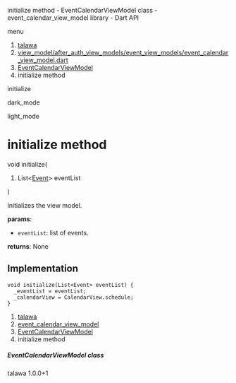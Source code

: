 




initialize method - EventCalendarViewModel class - event\_calendar\_view\_model library - Dart API







menu

1. [talawa](../../index.html)
2. [view\_model/after\_auth\_view\_models/event\_view\_models/event\_calendar\_view\_model.dart](../../view_model_after_auth_view_models_event_view_models_event_calendar_view_model/view_model_after_auth_view_models_event_view_models_event_calendar_view_model-library.html)
3. [EventCalendarViewModel](../../view_model_after_auth_view_models_event_view_models_event_calendar_view_model/EventCalendarViewModel-class.html)
4. initialize method

initialize


dark\_mode

light\_mode




# initialize method


void
initialize(

1. List<[Event](../../models_events_event_model/Event-class.html)> eventList

)

Initializes the view model.

**params**:

* `eventList`: list of events.

**returns**:
None


## Implementation

```
void initialize(List<Event> eventList) {
  _eventList = eventList;
  _calendarView = CalendarView.schedule;
}
```

 


1. [talawa](../../index.html)
2. [event\_calendar\_view\_model](../../view_model_after_auth_view_models_event_view_models_event_calendar_view_model/view_model_after_auth_view_models_event_view_models_event_calendar_view_model-library.html)
3. [EventCalendarViewModel](../../view_model_after_auth_view_models_event_view_models_event_calendar_view_model/EventCalendarViewModel-class.html)
4. initialize method

##### EventCalendarViewModel class





talawa
1.0.0+1






